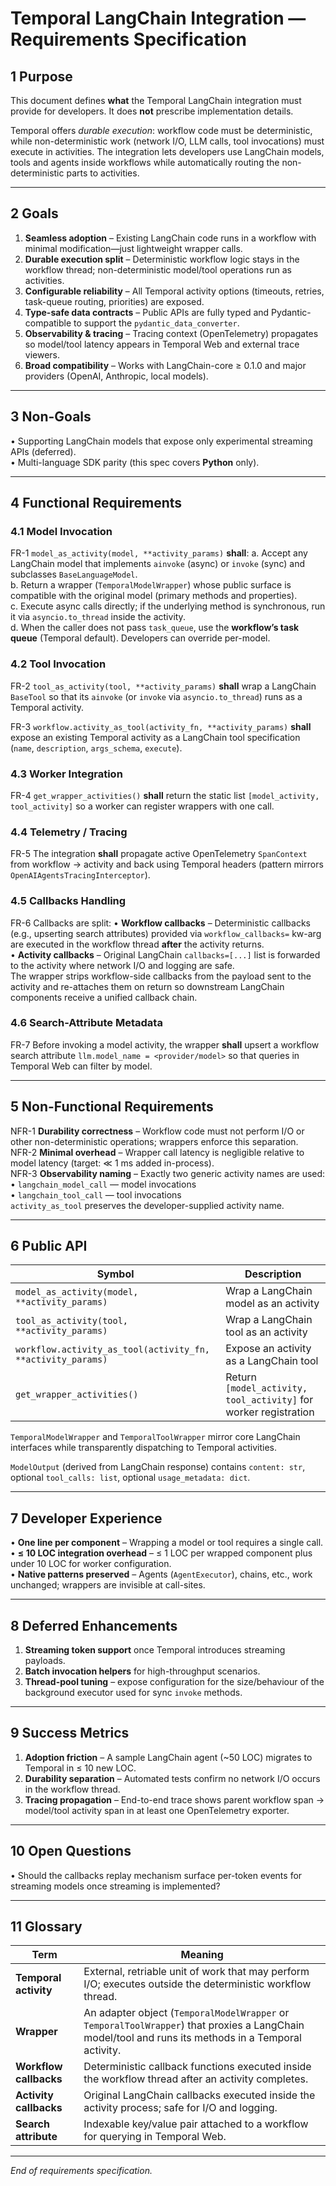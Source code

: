# Temporal LangChain Integration — Requirements Specification

## 1 Purpose
This document defines **what** the Temporal LangChain integration must provide for developers. It does **not** prescribe implementation details.

Temporal offers *durable execution*: workflow code must be deterministic, while non-deterministic work (network I/O, LLM calls, tool invocations) must execute in activities. The integration lets developers use LangChain models, tools and agents inside workflows while automatically routing the non-deterministic parts to activities.

---

## 2 Goals
1. **Seamless adoption** – Existing LangChain code runs in a workflow with minimal modification—just lightweight wrapper calls.  
2. **Durable execution split** – Deterministic workflow logic stays in the workflow thread; non-deterministic model/tool operations run as activities.  
3. **Configurable reliability** – All Temporal activity options (timeouts, retries, task-queue routing, priorities) are exposed.  
4. **Type-safe data contracts** – Public APIs are fully typed and Pydantic-compatible to support the `pydantic_data_converter`.  
5. **Observability & tracing** – Tracing context (OpenTelemetry) propagates so model/tool latency appears in Temporal Web and external trace viewers.  
6. **Broad compatibility** – Works with LangChain-core ≥ 0.1.0 and major providers (OpenAI, Anthropic, local models).

---

## 3 Non-Goals
• Supporting LangChain models that expose only experimental streaming APIs (deferred).  
• Multi-language SDK parity (this spec covers **Python** only).

---

## 4 Functional Requirements

### 4.1 Model Invocation
FR-1 `model_as_activity(model, **activity_params)` **shall**:
  a. Accept any LangChain model that implements `ainvoke` (async) or `invoke` (sync) and subclasses `BaseLanguageModel`.  
  b. Return a wrapper (`TemporalModelWrapper`) whose public surface is compatible with the original model (primary methods and properties).  
  c. Execute async calls directly; if the underlying method is synchronous, run it via `asyncio.to_thread` inside the activity.  
  d. When the caller does not pass `task_queue`, use the **workflow’s task queue** (Temporal default).  Developers can override per-model.

### 4.2 Tool Invocation
FR-2 `tool_as_activity(tool, **activity_params)` **shall** wrap a LangChain `BaseTool` so that its `ainvoke` (or `invoke` via `asyncio.to_thread`) runs as a Temporal activity.

FR-3 `workflow.activity_as_tool(activity_fn, **activity_params)` **shall** expose an existing Temporal activity as a LangChain tool specification (`name`, `description`, `args_schema`, `execute`).

### 4.3 Worker Integration
FR-4 `get_wrapper_activities()` **shall** return the static list `[model_activity, tool_activity]` so a worker can register wrappers with one call.

### 4.4 Telemetry / Tracing
FR-5 The integration **shall** propagate active OpenTelemetry `SpanContext` from workflow → activity and back using Temporal headers (pattern mirrors `OpenAIAgentsTracingInterceptor`).

### 4.5 Callbacks Handling
FR-6 Callbacks are split:
  • **Workflow callbacks** – Deterministic callbacks (e.g., upserting search attributes) provided via `workflow_callbacks=` kw-arg are executed in the workflow thread **after** the activity returns.  
  • **Activity callbacks** – Original LangChain `callbacks=[...]` list is forwarded to the activity where network I/O and logging are safe.  
The wrapper strips workflow-side callbacks from the payload sent to the activity and re-attaches them on return so downstream LangChain components receive a unified callback chain.

### 4.6 Search-Attribute Metadata
FR-7 Before invoking a model activity, the wrapper **shall** upsert a workflow search attribute `llm.model_name = <provider/model>` so that queries in Temporal Web can filter by model.

---

## 5 Non-Functional Requirements
NFR-1 **Durability correctness** – Workflow code must not perform I/O or other non-deterministic operations; wrappers enforce this separation.  
NFR-2 **Minimal overhead** – Wrapper call latency is negligible relative to model latency (target: ≪ 1 ms added in-process).  
NFR-3 **Observability naming** – Exactly two generic activity names are used:  
• `langchain_model_call` — model invocations  
• `langchain_tool_call`  — tool invocations  
`activity_as_tool` preserves the developer-supplied activity name.

---

## 6 Public API
| Symbol | Description |
|---|---|
| `model_as_activity(model, **activity_params)` | Wrap a LangChain model as an activity |
| `tool_as_activity(tool, **activity_params)` | Wrap a LangChain tool as an activity |
| `workflow.activity_as_tool(activity_fn, **activity_params)` | Expose an activity as a LangChain tool |
| `get_wrapper_activities()` | Return `[model_activity, tool_activity]` for worker registration |

`TemporalModelWrapper` and `TemporalToolWrapper` mirror core LangChain interfaces while transparently dispatching to Temporal activities.

`ModelOutput` (derived from LangChain response) contains `content: str`, optional `tool_calls: list`, optional `usage_metadata: dict`.

---

## 7 Developer Experience
• **One line per component** – Wrapping a model or tool requires a single call.  
• **≤ 10 LOC integration overhead** – ≤ 1 LOC per wrapped component plus under 10 LOC for worker configuration.  
• **Native patterns preserved** – Agents (`AgentExecutor`), chains, etc., work unchanged; wrappers are invisible at call-sites.

---

## 8 Deferred Enhancements
1. **Streaming token support** once Temporal introduces streaming payloads.  
2. **Batch invocation helpers** for high-throughput scenarios.  
3. **Thread-pool tuning** – expose configuration for the size/behaviour of the background executor used for sync `invoke` methods.

---

## 9 Success Metrics
1. **Adoption friction** – A sample LangChain agent (~50 LOC) migrates to Temporal in ≤ 10 new LOC.  
2. **Durability separation** – Automated tests confirm no network I/O occurs in the workflow thread.  
3. **Tracing propagation** – End-to-end trace shows parent workflow span → model/tool activity span in at least one OpenTelemetry exporter.

---

## 10 Open Questions
• Should the callbacks replay mechanism surface per-token events for streaming models once streaming is implemented?

---

## 11 Glossary
| Term | Meaning |
|------|---------|
| **Temporal activity** | External, retriable unit of work that may perform I/O; executes outside the deterministic workflow thread. |
| **Wrapper** | An adapter object (`TemporalModelWrapper` or `TemporalToolWrapper`) that proxies a LangChain model/tool and runs its methods in a Temporal activity. |
| **Workflow callbacks** | Deterministic callback functions executed inside the workflow thread after an activity completes. |
| **Activity callbacks** | Original LangChain callbacks executed inside the activity process; safe for I/O and logging. |
| **Search attribute** | Indexable key/value pair attached to a workflow for querying in Temporal Web. |

---

*End of requirements specification.* 